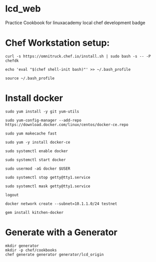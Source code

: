 # lcd_web
Practice Cookbook for linuxacademy local chef development badge

# Chef Workstation setup:
```
curl -s https://omnitruck.chef.io/install.sh | sudo bash -s -- -P chefdk

echo 'eval "$(chef shell-init bash)"' >> ~/.bash_profile

source ~/.bash_profile
```
# Install docker
```
sudo yum install -y git yum-utils

sudo yum-config-manager --add-repo https://download.docker.com/linux/centos/docker-ce.repo

sudo yum makecache fast

sudo yum -y install docker-ce

sudo systemctl enable docker

sudo systemctl start docker

sudo usermod -aG docker $USER

sudo systemctl stop getty@tty1.service

sudo systemctl mask getty@tty1.service

logout

docker network create --subnet=10.1.1.0/24 testnet

gem install kitchen-docker
```

# Generate with a Generator
```
mkdir generator
mkdir -p chef/cookbooks
chef generate generator generator/lcd_origin  
```
